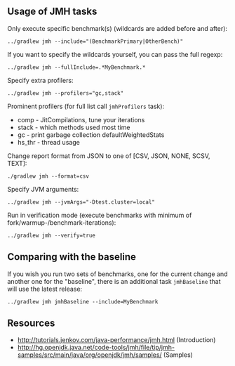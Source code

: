 ## Usage of JMH tasks

Only execute specific benchmark(s) (wildcards are added before and after):
```
../gradlew jmh --include="(BenchmarkPrimary|OtherBench)"
```
If you want to specify the wildcards yourself, you can pass the full regexp:
```
../gradlew jmh --fullInclude=.*MyBenchmark.*
```

Specify extra profilers:
```
../gradlew jmh --profilers="gc,stack"
```

Prominent profilers (for full list call `jmhProfilers` task):
- comp - JitCompilations, tune your iterations
- stack - which methods used most time
- gc - print garbage collection defaultWeightedStats
- hs_thr - thread usage

Change report format from JSON to one of [CSV, JSON, NONE, SCSV, TEXT]:
```
./gradlew jmh --format=csv
```

Specify JVM arguments:
```
../gradlew jmh --jvmArgs="-Dtest.cluster=local"
```

Run in verification mode (execute benchmarks with minimum of fork/warmup-/benchmark-iterations):
```
../gradlew jmh --verify=true
```

## Comparing with the baseline
If you wish you run two sets of benchmarks, one for the current change and another one for the "baseline",
there is an additional task `jmhBaseline` that will use the latest release:
```
../gradlew jmh jmhBaseline --include=MyBenchmark
```

## Resources
- http://tutorials.jenkov.com/java-performance/jmh.html (Introduction)
- http://hg.openjdk.java.net/code-tools/jmh/file/tip/jmh-samples/src/main/java/org/openjdk/jmh/samples/ (Samples)
